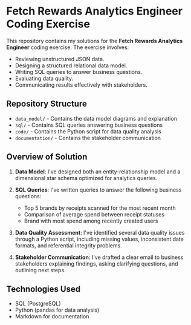 # Fetch Rewards Analytics Engineer Coding Exercise

This repository contains my solutions for the **Fetch Rewards Analytics Engineer** coding exercise. The exercise involves:
- Reviewing unstructured JSON data.
- Designing a structured relational data model.
- Writing SQL queries to answer business questions.
- Evaluating data quality.
- Communicating results effectively with stakeholders.

## Repository Structure

- `data_model/` - Contains the data model diagrams and explanation
- `sql/` - Contains SQL queries answering business questions
- `code/` - Contains the Python script for data quality analysis
- `documentation/` - Contains the stakeholder communication

## Overview of Solution

1. **Data Model**: I've designed both an entity-relationship model and a dimensional star schema optimized for analytics queries.

2. **SQL Queries**: I've written queries to answer the following business questions:
   - Top 5 brands by receipts scanned for the most recent month
   - Comparison of average spend between receipt statuses
   - Brand with most spend among recently created users

3. **Data Quality Assessment**: I've identified several data quality issues through a Python script, including missing values, inconsistent date formats, and referential integrity problems.

4. **Stakeholder Communication**: I've drafted a clear email to business stakeholders explaining findings, asking clarifying questions, and outlining next steps.

## Technologies Used

- SQL (PostgreSQL)
- Python (pandas for data analysis)
- Markdown for documentation

